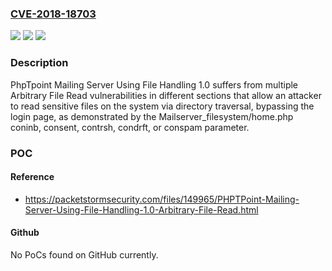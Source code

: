 ### [CVE-2018-18703](https://cve.mitre.org/cgi-bin/cvename.cgi?name=CVE-2018-18703)
![](https://img.shields.io/static/v1?label=Product&message=n%2Fa&color=blue)
![](https://img.shields.io/static/v1?label=Version&message=n%2Fa&color=blue)
![](https://img.shields.io/static/v1?label=Vulnerability&message=n%2Fa&color=brighgreen)

### Description

PhpTpoint Mailing Server Using File Handling 1.0 suffers from multiple Arbitrary File Read vulnerabilities in different sections that allow an attacker to read sensitive files on the system via directory traversal, bypassing the login page, as demonstrated by the Mailserver_filesystem/home.php coninb, consent, contrsh, condrft, or conspam parameter.

### POC

#### Reference
- https://packetstormsecurity.com/files/149965/PHPTPoint-Mailing-Server-Using-File-Handling-1.0-Arbitrary-File-Read.html

#### Github
No PoCs found on GitHub currently.

